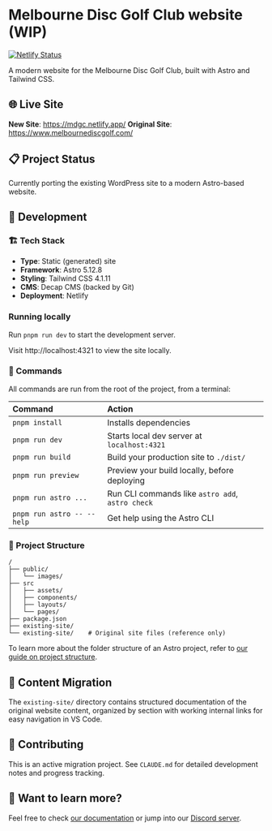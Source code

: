# Melbourne Disc Golf Club website (WIP)

[![Netlify Status](https://api.netlify.com/api/v1/badges/4ca6a827-5291-4c5a-8308-db2f705f8dbd/deploy-status)](https://app.netlify.com/projects/mdgc/deploys)

A modern website for the Melbourne Disc Golf Club, built with Astro and Tailwind CSS.

## 🌐 Live Site
**New Site**: https://mdgc.netlify.app/
**Original Site**: https://www.melbournediscgolf.com/

## 📋 Project Status
Currently porting the existing WordPress site to a modern Astro-based website.

## 🚀 Development

### 🏗️ Tech Stack
- **Type**: Static (generated) site
- **Framework**: Astro 5.12.8
- **Styling**: Tailwind CSS 4.1.11
- **CMS**: Decap CMS (backed by Git)
- **Deployment**: Netlify

### Running locally

Run `pnpm run dev` to start the development server.

Visit http://localhost:4321 to view the site locally.

### 🧞 Commands

All commands are run from the root of the project, from a terminal:

| Command                    | Action                                           |
| :------------------------- | :----------------------------------------------- |
| `pnpm install`             | Installs dependencies                            |
| `pnpm run dev`             | Starts local dev server at `localhost:4321`      |
| `pnpm run build`           | Build your production site to `./dist/`          |
| `pnpm run preview`         | Preview your build locally, before deploying     |
| `pnpm run astro ...`       | Run CLI commands like `astro add`, `astro check` |
| `pnpm run astro -- --help` | Get help using the Astro CLI                     |

### 🚀 Project Structure

```text
/
├── public/
│   └── images/
├── src
│   ├── assets/
│   ├── components/
│   ├── layouts/
│   └── pages/
├── package.json
├── existing-site/
└── existing-site/    # Original site files (reference only)
```

To learn more about the folder structure of an Astro project, refer to [our guide on project structure](https://docs.astro.build/en/basics/project-structure/).

## 📝 Content Migration
The `existing-site/` directory contains structured documentation of the original website content, organized by section with working internal links for easy navigation in VS Code.

## 🤝 Contributing
This is an active migration project. See `CLAUDE.md` for detailed development notes and progress tracking.

## 👀 Want to learn more?

Feel free to check [our documentation](https://docs.astro.build) or jump into our [Discord server](https://astro.build/chat).
